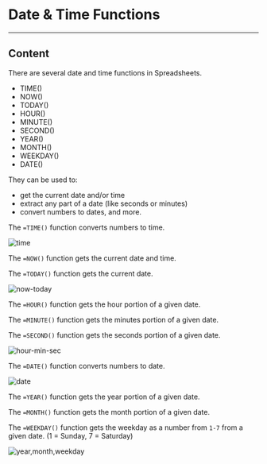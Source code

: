 ﻿---
author: Stefan-Stojanovic

type: normal

category: how to

links:
  - '[TIME](https://support.google.com/docs/answer/3093056){documentation}'
  - '[NOW](https://support.google.com/docs/answer/3092981){documentation}'
  - '[TODAY](https://support.google.com/docs/answer/3092984){documentation}'
  - '[HOUR](https://support.google.com/docs/answer/3093045){documentation}'
  - '[MINUTE](https://support.google.com/docs/answer/3093048){documentation}'
  - '[SECOND](https://support.google.com/docs/answer/3093054){documentation}'
  - '[YEAR](https://support.google.com/docs/answer/3093061){documentation}'
  - '[MINUTE](https://support.google.com/docs/answer/3093052){documentation}'
  - '[WEEKDAY](https://support.google.com/docs/answer/3092985){documentation}'
  - '[DATE](https://support.google.com/docs/answer/3092969){documentation}'

---

# Date & Time Functions

---
## Content

There are several date and time functions in Spreadsheets.
 - TIME()
 - NOW()
 - TODAY()
 - HOUR()
 - MINUTE()
 - SECOND()
 - YEAR()
 - MONTH()
 - WEEKDAY()
 - DATE()

They can be used to:
- get the current date and/or time
- extract any part of a date (like seconds or minutes)
- convert numbers to dates, and more.

The `=TIME()` function converts numbers to time. 

![time](https://img.enkipro.com/0c74a1f41401bd4907a9c44453ee7734.png)

The `=NOW()` function gets the current date and time.

The `=TODAY()` function gets the current date.

![now-today](https://img.enkipro.com/e211b803d193d380d600279732733f00.png)

The `=HOUR()` function gets the hour portion of a given date.

The `=MINUTE()` function gets the minutes portion of a given date.

The `=SECOND()` function gets the seconds portion of a given date.

![hour-min-sec](https://img.enkipro.com/3daf2c4a51e0530c86c2f2433e5623bc.png)

The `=DATE()` function converts numbers to date.

![date](https://img.enkipro.com/dbda6c4e412bf619e384d7cbdb30fdc0.png)

The `=YEAR()` function gets the year portion of a given date.

The `=MONTH()` function gets the month portion of a given date.

The `=WEEKDAY()` function gets the weekday as a number from `1-7` from a given date. (1 = Sunday, 7 = Saturday)

![year,month,weekday](https://img.enkipro.com/d23f80a22e9865b083339195e60e47b4.png)